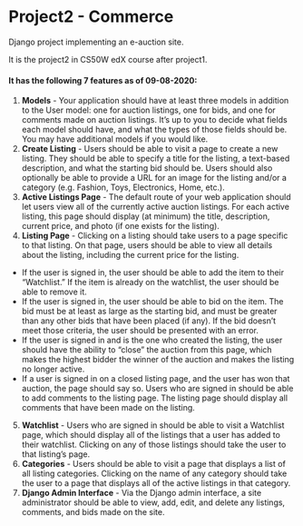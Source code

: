# Project2 - Commerce

Django project implementing an e-auction site.

It is the project2 in CS50W edX course after project1.

#### It has the following 7 features as of 09-08-2020:
1. **Models** - Your application should have at least three models in addition to the User model: one for auction listings, one for bids, and one for comments made on auction listings. It’s up to you to decide what fields each model should have, and what the types of those fields should be. You may have additional models if you would like.
2. **Create Listing** - Users should be able to visit a page to create a new listing. They should be able to specify a title for the listing, a text-based description, and what the starting bid should be. Users should also optionally be able to provide a URL for an image for the listing and/or a category (e.g. Fashion, Toys, Electronics, Home, etc.).
3. **Active Listings Page** - The default route of your web application should let users view all of the currently active auction listings. For each active listing, this page should display (at minimum) the title, description, current price, and photo (if one exists for the listing).
4. **Listing Page** - Clicking on a listing should take users to a page specific to that listing. On that page, users should be able to view all details about the listing, including the current price for the listing.
- If the user is signed in, the user should be able to add the item to their “Watchlist.” If the item is already on the watchlist, the user should be able to remove it.
- If the user is signed in, the user should be able to bid on the item. The bid must be at least as large as the starting bid, and must be greater than any other bids that have been placed (if any). If the bid doesn’t meet those criteria, the user should be presented with an error.
- If the user is signed in and is the one who created the listing, the user should have the ability to “close” the auction from this page, which makes the highest bidder the winner of the auction and makes the listing no longer active.
- If a user is signed in on a closed listing page, and the user has won that auction, the page should say so.
Users who are signed in should be able to add comments to the listing page. The listing page should display all comments that have been made on the listing.
5. **Watchlist** - Users who are signed in should be able to visit a Watchlist page, which should display all of the listings that a user has added to their watchlist. Clicking on any of those listings should take the user to that listing’s page.
6. **Categories** - Users should be able to visit a page that displays a list of all listing categories. Clicking on the name of any category should take the user to a page that displays all of the active listings in that category.
7. **Django Admin Interface** - Via the Django admin interface, a site administrator should be able to view, add, edit, and delete any listings, comments, and bids made on the site.
